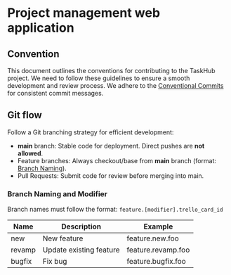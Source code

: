 # Project management web application

## Convention

This document outlines the conventions for contributing to the TaskHub project. We need to follow these guidelines to ensure a smooth development and review process.
We adhere to the [Conventional Commits](https://www.conventionalcommits.org/en/v1.0.0/#specification) for consistent commit messages.

## Git flow
Follow a Git branching strategy for efficient development:

- **main** branch: Stable code for deployment. Direct pushes are **not allowed**.
- Feature branches: Always checkout/base from **main** branch (format: [Branch Naming](#branch-naming)).
- Pull Requests: Submit code for review before merging into main.

### Branch Naming and Modifier

Branch names must follow the format: `feature.[modifier].trello_card_id`

| Name | Description | Example |
| ----------- | ----------- | ----------- |
| new | New feature | feature.new.foo |
| revamp | Update existing feature | feature.revamp.foo |
| bugfix | Fix bug | feature.bugfix.foo |
